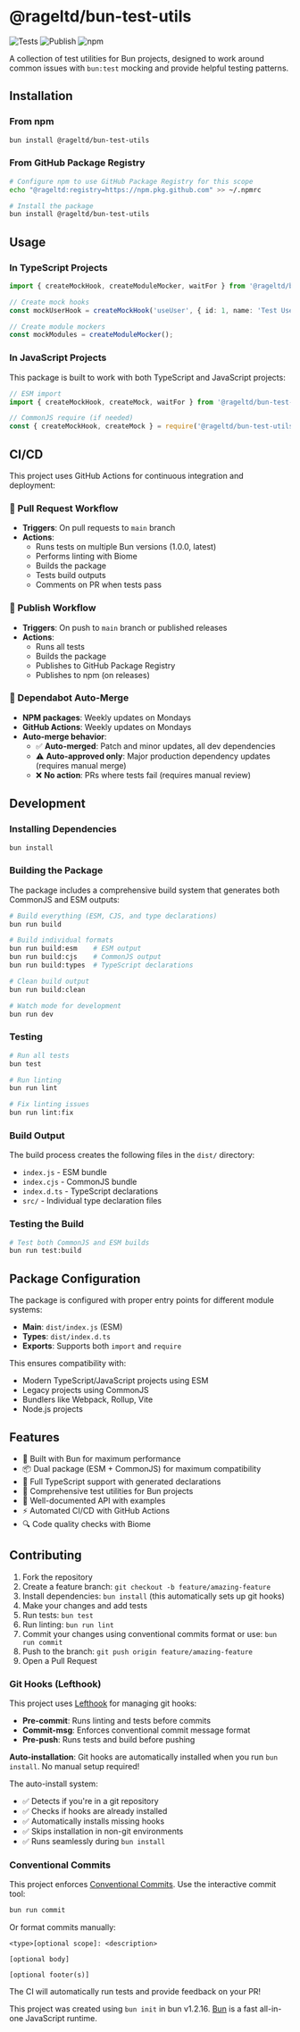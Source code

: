 # @rageltd/bun-test-utils

![Tests](https://github.com/rageltd/bun-test-utils/workflows/Pull%20Request%20Tests/badge.svg)
![Publish](https://github.com/rageltd/bun-test-utils/workflows/Test%20and%20Publish/badge.svg)
![npm](https://img.shields.io/npm/v/@rageltd/bun-test-utils)

A collection of test utilities for Bun projects, designed to work around common issues with `bun:test` mocking and provide helpful testing patterns.

## Installation

### From npm

```bash
bun install @rageltd/bun-test-utils
```

### From GitHub Package Registry

```bash
# Configure npm to use GitHub Package Registry for this scope
echo "@rageltd:registry=https://npm.pkg.github.com" >> ~/.npmrc

# Install the package
bun install @rageltd/bun-test-utils
```

## Usage

### In TypeScript Projects

```typescript
import { createMockHook, createModuleMocker, waitFor } from '@rageltd/bun-test-utils';

// Create mock hooks
const mockUserHook = createMockHook('useUser', { id: 1, name: 'Test User' });

// Create module mockers
const mockModules = createModuleMocker();
```

### In JavaScript Projects

This package is built to work with both TypeScript and JavaScript projects:

```javascript
// ESM import
import { createMockHook, createMock, waitFor } from '@rageltd/bun-test-utils';

// CommonJS require (if needed)
const { createMockHook, createMock } = require('@rageltd/bun-test-utils');
```

## CI/CD

This project uses GitHub Actions for continuous integration and deployment:

### 🔄 Pull Request Workflow
- **Triggers**: On pull requests to `main` branch
- **Actions**: 
  - Runs tests on multiple Bun versions (1.0.0, latest)
  - Performs linting with Biome
  - Builds the package
  - Tests build outputs
  - Comments on PR when tests pass

### 🚀 Publish Workflow  
- **Triggers**: On push to `main` branch or published releases
- **Actions**:
  - Runs all tests
  - Builds the package
  - Publishes to GitHub Package Registry
  - Publishes to npm (on releases)

### 🤖 Dependabot Auto-Merge
- **NPM packages**: Weekly updates on Mondays
- **GitHub Actions**: Weekly updates on Mondays
- **Auto-merge behavior**:
  - ✅ **Auto-merged**: Patch and minor updates, all dev dependencies
  - ⚠️ **Auto-approved only**: Major production dependency updates (requires manual merge)
  - ❌ **No action**: PRs where tests fail (requires manual review)

## Development

### Installing Dependencies

```bash
bun install
```

### Building the Package

The package includes a comprehensive build system that generates both CommonJS and ESM outputs:

```bash
# Build everything (ESM, CJS, and type declarations)
bun run build

# Build individual formats
bun run build:esm    # ESM output
bun run build:cjs    # CommonJS output  
bun run build:types  # TypeScript declarations

# Clean build output
bun run build:clean

# Watch mode for development
bun run dev
```

### Testing

```bash
# Run all tests
bun test

# Run linting
bun run lint

# Fix linting issues
bun run lint:fix
```

### Build Output

The build process creates the following files in the `dist/` directory:

- `index.js` - ESM bundle
- `index.cjs` - CommonJS bundle  
- `index.d.ts` - TypeScript declarations
- `src/` - Individual type declaration files

### Testing the Build

```bash
# Test both CommonJS and ESM builds
bun run test:build
```

## Package Configuration

The package is configured with proper entry points for different module systems:

- **Main**: `dist/index.js` (ESM)
- **Types**: `dist/index.d.ts`
- **Exports**: Supports both `import` and `require`

This ensures compatibility with:
- Modern TypeScript/JavaScript projects using ESM
- Legacy projects using CommonJS
- Bundlers like Webpack, Rollup, Vite
- Node.js projects

## Features

- 🚀 Built with Bun for maximum performance
- 📦 Dual package (ESM + CommonJS) for maximum compatibility
- 🔧 Full TypeScript support with generated declarations
- 🧪 Comprehensive test utilities for Bun projects
- 📖 Well-documented API with examples
- ⚡ Automated CI/CD with GitHub Actions
- 🔍 Code quality checks with Biome

## Contributing

1. Fork the repository
2. Create a feature branch: `git checkout -b feature/amazing-feature`
3. Install dependencies: `bun install` (this automatically sets up git hooks)
4. Make your changes and add tests
5. Run tests: `bun test`
6. Run linting: `bun run lint`
7. Commit your changes using conventional commits format or use: `bun run commit`
8. Push to the branch: `git push origin feature/amazing-feature`
9. Open a Pull Request

### Git Hooks (Lefthook)

This project uses [Lefthook](https://github.com/evilmartians/lefthook) for managing git hooks:

- **Pre-commit**: Runs linting and tests before commits
- **Commit-msg**: Enforces conventional commit message format
- **Pre-push**: Runs tests and build before pushing

**Auto-installation**: Git hooks are automatically installed when you run `bun install`. No manual setup required!

The auto-install system:
- ✅ Detects if you're in a git repository
- ✅ Checks if hooks are already installed
- ✅ Automatically installs missing hooks
- ✅ Skips installation in non-git environments
- ✅ Runs seamlessly during `bun install`

### Conventional Commits

This project enforces [Conventional Commits](https://www.conventionalcommits.org/). Use the interactive commit tool:
```bash
bun run commit
```

Or format commits manually:
```
<type>[optional scope]: <description>

[optional body]

[optional footer(s)]
```

The CI will automatically run tests and provide feedback on your PR!

This project was created using `bun init` in bun v1.2.16. [Bun](https://bun.sh) is a fast all-in-one JavaScript runtime.
